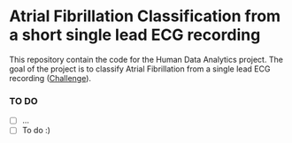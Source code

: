 # Atrial Fibrillation Classification from a short single lead ECG recording

This repository contain the code for the Human Data Analytics project. The goal of the project is to classify Atrial Fibrillation from a single lead ECG recording ([Challenge](#https://physionet.org/challenge/2017/)).


### TO DO
- [ ] ...
- [ ] To do :)
